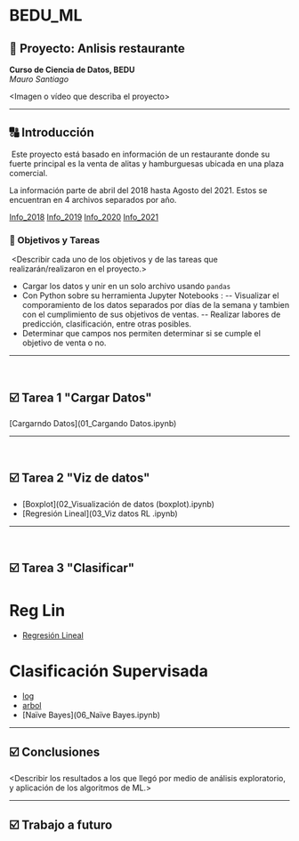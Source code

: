 # BEDU_ML
## :rocket:  Proyecto: Anlisis restaurante
**Curso de Ciencia de Datos, BEDU**   
*Mauro Santiago*
  
<Imagen o vídeo que describa el proyecto>
  
---
  
## :capital_abcd: Introducción
​
Este proyecto está basado en información de un restaurante donde su fuerte principal es la venta de alitas y hamburguesas ubicada en una plaza comercial. 

La información parte de abril del 2018 hasta Agosto del 2021. Estos se encuentran en 4 archivos separados por año.

[Info_2018](ventas_2018.csv)
[Info_2019](ventas_2019.csv)
[Info_2020](ventas_2020.csv)
[Info_2021](ventas_2021.csv)
  
### :dart: Objetivos y Tareas
​
<Describir cada uno de los objetivos y de las tareas que realizarán/realizaron en el proyecto.>
  
- Cargar los datos y unir en un solo archivo usando `pandas`
- Con Python sobre su herramienta Jupyter Notebooks :
-- Visualizar el comporamiento de los datos separados por días de la semana y tambien con el cumplimiento de sus objetivos de ventas.
-- Realizar labores de predicción, clasificación, entre otras posibles.
- Determinar que campos nos permiten determinar si se cumple el objetivo de venta o no.
  
---
​
## :ballot_box_with_check: Tarea 1 "Cargar Datos"
  
[Cargarndo Datos](01_Cargando Datos.ipynb)
  
---
​
## :ballot_box_with_check: Tarea 2 "Viz de datos"
  
- [Boxplot](02_Visualización de datos (boxplot).ipynb)
- [Regresión Lineal](03_Viz datos RL .ipynb)
  
---
​
## :ballot_box_with_check: Tarea 3 "Clasificar"

# Reg Lin 
  
- [Regresión Lineal](04_Reg_lin.ipynb)
  
# Clasificación Supervisada
- [log](05_LogisticRegression.ipynb)
- [arbol](05_forest.ipynb)
- [Naïve Bayes](06_Naïve Bayes.ipynb)
  
---
  
## :ballot_box_with_check: Conclusiones
  
<Describir los resultados a los que llegó por medio de análisis exploratorio, y aplicación de los algoritmos de ML.>
​
  
---
  
## :ballot_box_with_check: Trabajo a futuro
  
<Describir tareas pendientes que pueden ayudar a mejorar los resultados.>
  
